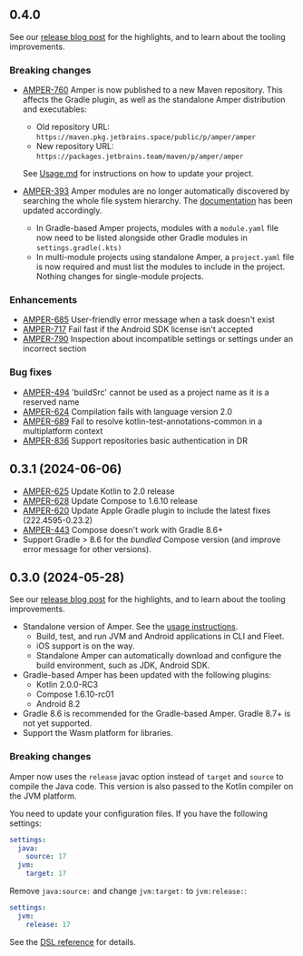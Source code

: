 ## 0.4.0

See our [release blog post](TODO_INSERT_URL_HERE______________IT_WILL_PROBABLY_BE_THIS_LONG) for the highlights, and to
learn about the tooling improvements.

### Breaking changes

* [AMPER-760](https://youtrack.jetbrains.com/issue/AMPER-760) Amper is now published to a new Maven repository.
  This affects the Gradle plugin, as well as the standalone Amper distribution and executables:
  * Old repository URL: `https://maven.pkg.jetbrains.space/public/p/amper/amper`
  * New repository URL: `https://packages.jetbrains.team/maven/p/amper/amper`

  See [Usage.md](docs/Usage.md) for instructions on how to update your project.

* [AMPER-393](https://youtrack.jetbrains.com/issue/AMPER-393) Amper modules are no longer automatically discovered by
  searching the whole file system hierarchy.
  The [documentation](docs/Documentation.md) has been updated accordingly.
  * In Gradle-based Amper projects, modules with a `module.yaml` file now need to be listed alongside other Gradle
    modules in `settings.gradle(.kts)`
  * In multi-module projects using standalone Amper, a `project.yaml` file is now required and must list the modules
    to include in the project. Nothing changes for single-module projects.

### Enhancements


* [AMPER-685](https://youtrack.jetbrains.com/issue/AMPER-685) User-friendly error message when a task doesn't exist
* [AMPER-717](https://youtrack.jetbrains.com/issue/AMPER-717) Fail fast if the Android SDK license isn't accepted
* [AMPER-790](https://youtrack.jetbrains.com/issue/AMPER-790) Inspection about incompatible settings or settings under an incorrect section

### Bug fixes

* [AMPER-494](https://youtrack.jetbrains.com/issue/AMPER-494) 'buildSrc' cannot be used as a project name as it is a reserved name
* [AMPER-624](https://youtrack.jetbrains.com/issue/AMPER-624) Compilation fails with language version 2.0
* [AMPER-689](https://youtrack.jetbrains.com/issue/AMPER-689) Fail to resolve kotlin-test-annotations-common in a multiplatform context
* [AMPER-836](https://youtrack.jetbrains.com/issue/AMPER-836) Support repositories basic authentication in DR

## 0.3.1 (2024-06-06)

* [AMPER-625](https://youtrack.jetbrains.com/issue/AMPER-625) Update Kotlin to 2.0 release
* [AMPER-628](https://youtrack.jetbrains.com/issue/AMPER-628) Update Compose to 1.6.10 release
* [AMPER-620](https://youtrack.jetbrains.com/issue/AMPER-620) Update Apple Gradle plugin to include the latest fixes (222.4595-0.23.2)
* [AMPER-443](https://youtrack.jetbrains.com/issue/AMPER-443) Compose doesn't work with Gradle 8.6+
* Support Gradle > 8.6 for the _bundled_ Compose version (and improve error message for other versions).

## 0.3.0 (2024-05-28)

See our [release blog post](https://blog.jetbrains.com/amper/2024/05/amper-update-may-2024/) for the highlights, and to
learn about the tooling improvements.

* Standalone version of Amper. See the [usage instructions](docs/Usage.md#using-the-standalone-amper-version-from-the-command-line).
  * Build, test, and run JVM and Android applications in CLI and Fleet.
  * iOS support is on the way.
  * Standalone Amper can automatically download and configure the build environment, such as JDK, Android SDK.
* Gradle-based Amper has been updated with the following plugins:
  * Kotlin 2.0.0-RC3
  * Compose 1.6.10-rc01
  * Android 8.2
* Gradle 8.6 is recommended for the Gradle-based Amper. Gradle 8.7+ is not yet supported. 
* Support the Wasm platform for libraries. 

### Breaking changes

Amper now uses the `release` javac option instead of `target` and `source` to compile the Java code. 
This version is also passed to the Kotlin compiler on the JVM platform.   

You need to update your configuration files. If you have the following settings:

```yaml
settings:
  java:
    source: 17
  jvm:
    target: 17
```

Remove `java:source:` and change `jvm:target:` to `jvm:release:`: 
```yaml
settings:
  jvm:
    release: 17
```

See the [DSL reference](docs/DSLReference.md#jvm) for details.